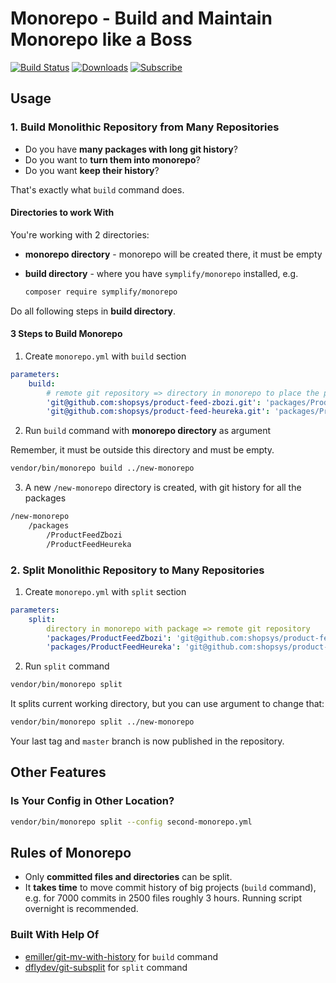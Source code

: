 # Monorepo - Build and Maintain Monorepo like a Boss

[![Build Status](https://img.shields.io/travis/Symplify/Monorepo/master.svg?style=flat-square)](https://travis-ci.org/Symplify/Monorepo)
[![Downloads](https://img.shields.io/packagist/dt/symplify/monorepo.svg?style=flat-square)](https://packagist.org/packages/symplify/monorepo)
[![Subscribe](https://img.shields.io/badge/subscribe-to--releases-green.svg?style=flat-square)](https://libraries.io/packagist/symplify%2Fmonorepo)

## Usage

### 1. Build Monolithic Repository from Many Repositories

- Do you have **many packages with long git history**?
- Do you want to **turn them into monorepo**?
- Do you want **keep their history**?

That's exactly what `build` command does.

#### Directories to work With

You're working with 2 directories:

- **monorepo directory** - monorepo will be created there, it must be empty
- **build directory** - where you have `symplify/monorepo` installed, e.g.

    ```bash
    composer require symplify/monorepo
    ```

Do all following steps in **build directory**.

#### 3 Steps to Build Monorepo

1. Create `monorepo.yml` with `build` section

```yml
parameters:
    build:
        # remote git repository => directory in monorepo to place the package to
        'git@github.com:shopsys/product-feed-zbozi.git': 'packages/ProductFeedZbozi'
        'git@github.com:shopsys/product-feed-heureka.git': 'packages/ProductFeedHeureka'
```

2. Run `build` command with **monorepo directory** as argument

Remember, it must be outside this directory and must be empty.

```bash
vendor/bin/monorepo build ../new-monorepo
```

3. A new `/new-monorepo` directory is created, with git history for all the packages

```bash
/new-monorepo
    /packages
        /ProductFeedZbozi
        /ProductFeedHeureka
```

### 2. Split Monolithic Repository to Many Repositories

1. Create `monorepo.yml` with `split` section

```yml
parameters:
    split:
        directory in monorepo with package => remote git repository
        'packages/ProductFeedZbozi': 'git@github.com:shopsys/product-feed-zbozi.git'
        'packages/ProductFeedHeureka': 'git@github.com:shopsys/product-feed-heureka.git'
```

2. Run `split` command

```bash
vendor/bin/monorepo split
```

It splits current working directory, but you can use argument to change that:

```bash
vendor/bin/monorepo split ../new-monorepo
```

Your last tag and `master` branch is now published in the repository.

## Other Features

### Is Your Config in Other Location?

```bash
vendor/bin/monorepo split --config second-monorepo.yml
```

## Rules of Monorepo

- Only **committed files and directories** can be split.
- It **takes time** to move commit history of big projects (`build` command), e.g. for 7000 commits in 2500 files roughly 3 hours. Running script overnight is recommended.

### Built With Help Of

- [emiller/git-mv-with-history](https://gist.github.com/emiller/6769886) for `build` command
- [dflydev/git-subsplit](https://github.com/dflydev/git-subsplit) for `split` command
